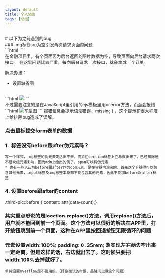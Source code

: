 ```yaml
---
layout: default
title: 个人总结
tags: [总结]
---
```

<br/>
#   以下为之前遇到的bug
<br/>
###   img标签src为空引发两次请求页面的问题
<br/>
```html
<img src="">
```
<br/>
在金融项目里，有个页面因为后台返回的图片数据为空，导致页面向后台请求两次接口。
在这里问题比较严重，每向后台请求一次接口，就会生成一个订单。

解决办法：
 * 设置缺省图
<br/>
```html
<img src="<%= v.pic.pic_url %>" onerror="this.onerror=null;this.src='//c4.xinstatic.com/che/20161109/1820/5822f87620d71845964.jpg';">
```
<br/>
不过需要注意的是在JavaScript里引用的ejs模板里用onerror方法，页面会报错
```html                           
<img src="<?= lists.header_pic?>" onerror="this.onerror=null; this.src='//c4.xinstatic.com/f1/20170322/1037/58d1e36350971261856.jpg';" alt="车型图">
```
报错信息会提示语法错误，missing ) ，这个提示在很大程度上给排除bug造成了误解。

###   点击鼠标提交form表单的数据

### 1. <img> 标签没有before跟after伪元素吗？
    写一个样式，img标签的伪元素死活出不来，而加在section标签上立马就出来了。已经排除是不是块级元素影响，因为mdn上给出的例子，span可以有伪元素
    * 也有一些人认为before跟after作为dom元素，是在容器内渲染的，首先这个容器得可以包含其他元素，input标签及img标签本身都不能包含其他元素，因此不能加before跟after标签


###  4. 设置before跟after的content
.third-pic::before {
    content: attr(data-count);}

###   其实重点想说的是location.replace()方法，调用replace()方法后，用户就不能回到前一个页面。这个方法可以很好的解决在APP里，打开按钮跳到前一个页面，这种在APP里按回退按钮无限循环的问题

###  元素设置width:100%; padding: 0 .35rem; 想实现左右两边空出来一定距离。但是这样的话，右边就出去了。这时候只要把width:100%去掉就好了。
    单纯设置overflow是不管用的。（好像面试的时候，昌隆问过我这个问题）
